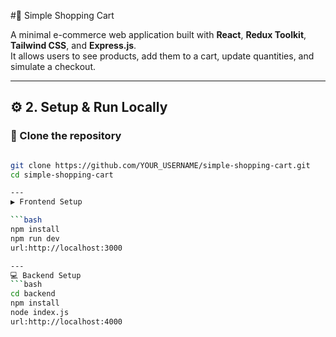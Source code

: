 
#🛒 Simple Shopping Cart


A minimal e-commerce web application built with **React**, **Redux Toolkit**, **Tailwind CSS**, and **Express.js**.  
It allows users to see products, add them to a cart, update quantities, and simulate a checkout.

---

## ⚙️ 2. Setup & Run Locally

### 🔽 Clone the repository
```bash

git clone https://github.com/YOUR_USERNAME/simple-shopping-cart.git
cd simple-shopping-cart

---
▶️ Frontend Setup

```bash
npm install
npm run dev 
url:http://localhost:3000

---
💻 Backend Setup
```bash
cd backend
npm install
node index.js
url:http://localhost:4000



